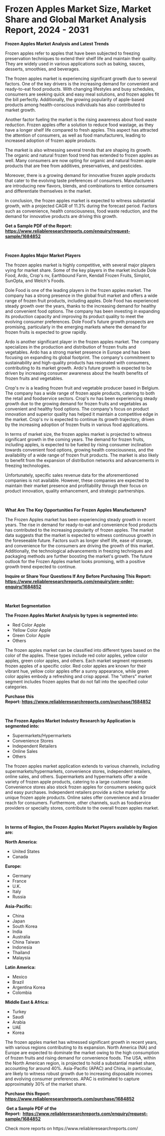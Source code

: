 <p><h1>Frozen Apples Market Size, Market Share and Global Market Analysis Report, 2024 - 2031</h1></p><p><strong>Frozen Apples Market Analysis and Latest Trends</strong></p>
<p><p>Frozen apples refer to apples that have been subjected to freezing preservation techniques to extend their shelf life and maintain their quality. They are widely used in various applications such as baking, sauces, desserts, smoothies, and beverages.</p><p>The frozen apples market is experiencing significant growth due to several factors. One of the key drivers is the increasing demand for convenient and ready-to-eat food products. With changing lifestyles and busy schedules, consumers are seeking quick and easy meal solutions, and frozen apples fit the bill perfectly. Additionally, the growing popularity of apple-based products among health-conscious individuals has also contributed to market growth.</p><p>Another factor fueling the market is the rising awareness about food waste reduction. Frozen apples offer a solution to reduce food wastage, as they have a longer shelf life compared to fresh apples. This aspect has attracted the attention of consumers, as well as food manufacturers, leading to increased adoption of frozen apple products.</p><p>The market is also witnessing several trends that are shaping its growth. The organic and natural frozen food trend has extended to frozen apples as well. Many consumers are now opting for organic and natural frozen apple products that are free from additives, preservatives, and pesticides.</p><p>Moreover, there is a growing demand for innovative frozen apple products that cater to the evolving taste preferences of consumers. Manufacturers are introducing new flavors, blends, and combinations to entice consumers and differentiate themselves in the market.</p><p>In conclusion, the frozen apples market is expected to witness substantial growth, with a projected CAGR of 11.3% during the forecast period. Factors such as convenience, health consciousness, food waste reduction, and the demand for innovative products are driving this growth.</p></p>
<p><strong>Get a Sample PDF of the Report:&nbsp; <a href="https://www.reliableresearchreports.com/enquiry/request-sample/1684852">https://www.reliableresearchreports.com/enquiry/request-sample/1684852</a></strong></p>
<p>&nbsp;</p>
<p><strong>Frozen Apples Major Market Players</strong></p>
<p><p>The frozen apples market is highly competitive, with several major players vying for market share. Some of the key players in the market include Dole Food, Ardo, Crop's nv, Earthbound Farm, Kendall Frozen Fruits, Simplot, SunOpta, and Welch's Foods.</p><p>Dole Food is one of the leading players in the frozen apples market. The company has a strong presence in the global fruit market and offers a wide range of frozen fruit products, including apples. Dole Food has experienced steady growth over the years, thanks to the increasing demand for healthy and convenient food options. The company has been investing in expanding its production capacity and improving its product quality to meet the evolving consumer preferences. Dole Food's future growth prospects are promising, particularly in the emerging markets where the demand for frozen fruits is expected to grow rapidly.</p><p>Ardo is another significant player in the frozen apples market. The company specializes in the production and distribution of frozen fruits and vegetables. Ardo has a strong market presence in Europe and has been focusing on expanding its global footprint. The company's commitment to sustainability and high-quality products has resonated with consumers, contributing to its market growth. Ardo's future growth is expected to be driven by increasing consumer awareness about the health benefits of frozen fruits and vegetables.</p><p>Crop's nv is a leading frozen fruit and vegetable producer based in Belgium. The company has a wide range of frozen apple products, catering to both the retail and foodservice sectors. Crop's nv has been experiencing steady growth due to the growing demand for frozen fruits and vegetables as convenient and healthy food options. The company's focus on product innovation and superior quality has helped it maintain a competitive edge in the market. Crop's nv is expected to continue its growth trajectory, driven by the increasing adoption of frozen fruits in various food applications.</p><p>In terms of market size, the frozen apples market is projected to witness significant growth in the coming years. The demand for frozen fruits, including apples, is expected to be fueled by rising consumer inclination towards convenient food options, growing health consciousness, and the availability of a wide range of frozen fruit products. The market is also likely to benefit from the expansion of distribution networks and advancements in freezing technologies.</p><p>Unfortunately, specific sales revenue data for the aforementioned companies is not available. However, these companies are expected to maintain their market presence and profitability through their focus on product innovation, quality enhancement, and strategic partnerships.</p></p>
<p>&nbsp;</p>
<p><strong>What Are The Key Opportunities For Frozen Apples Manufacturers?</strong></p>
<p><p>The Frozen Apples market has been experiencing steady growth in recent years. The rise in demand for ready-to-eat and convenience food products has contributed to the increasing popularity of frozen apples. The market data suggests that the market is expected to witness continuous growth in the foreseeable future. Factors such as longer shelf life, ease of storage, and convenience for the consumers are driving the growth of this market. Additionally, the technological advancements in freezing techniques and packaging methods are further boosting the market's growth. The future outlook for the Frozen Apples market looks promising, with a positive growth trend expected to continue.</p></p>
<p><strong>Inquire or Share Your Questions If Any Before Purchasing This Report: <a href="https://www.reliableresearchreports.com/enquiry/pre-order-enquiry/1684852">https://www.reliableresearchreports.com/enquiry/pre-order-enquiry/1684852</a></strong></p>
<p>&nbsp;</p>
<p><strong>Market Segmentation</strong></p>
<p><strong>The Frozen Apples Market Analysis by types is segmented into:</strong></p>
<p><ul><li>Red Color Apple</li><li>Yellow Color Apple</li><li>Green Color Apple</li><li>Others</li></ul></p>
<p><p>The frozen apples market can be classified into different types based on the color of the apples. These types include red color apples, yellow color apples, green color apples, and others. Each market segment represents frozen apples of a specific color. Red color apples are known for their vibrant hue, yellow color apples offer a sunny appearance, while green color apples embody a refreshing and crisp appeal. The "others" market segment includes frozen apples that do not fall into the specified color categories.</p></p>
<p><strong>Purchase this Report:&nbsp;<a href="https://www.reliableresearchreports.com/purchase/1684852">https://www.reliableresearchreports.com/purchase/1684852</a></strong></p>
<p>&nbsp;</p>
<p><strong>The Frozen Apples Market Industry Research by Application is segmented into:</strong></p>
<p><ul><li>Supermarkets/Hypermarkets</li><li>Convenience Stores</li><li>Independent Retailers</li><li>Online Sales</li><li>Others</li></ul></p>
<p><p>The frozen apples market application extends to various channels, including supermarkets/hypermarkets, convenience stores, independent retailers, online sales, and others. Supermarkets and hypermarkets offer a wide variety of frozen apple products, catering to a large customer base. Convenience stores also stock frozen apples for consumers seeking quick and easy purchases. Independent retailers provide a niche market for unique frozen apple products. Online sales offer convenience and a broader reach for consumers. Furthermore, other channels, such as foodservice providers or specialty stores, contribute to the overall frozen apples market.</p></p>
<p>&nbsp;</p>
<p><strong>In terms of Region, the Frozen Apples Market Players available by Region are:</strong></p>
<p>
    <p> <strong> North America: </strong>
        <ul>
            <li>United States</li>
            <li>Canada</li>
        </ul>
        </p> 
    <p> <strong> Europe: </strong>
        <ul>
            <li>Germany</li>
            <li>France</li>
            <li>U.K.</li>
            <li>Italy</li>
            <li>Russia</li>
        </ul>
        </p> 
    <p> <strong> Asia-Pacific: </strong>
        <ul>
            <li>China</li>
            <li>Japan</li>
            <li>South Korea</li>
            <li>India</li>
            <li>Australia</li>
            <li>China Taiwan</li>
            <li>Indonesia</li>
            <li>Thailand</li>
            <li>Malaysia</li>
        </ul>
        </p> 
    <p> <strong> Latin America: </strong>
        <ul>
            <li>Mexico</li>
            <li>Brazil</li>
            <li>Argentina Korea</li>
            <li>Colombia</li>
        </ul>
        </p> 
    <p> <strong> Middle East & Africa: </strong>
        <ul>
            <li>Turkey</li>
            <li>Saudi</li>
            <li>Arabia</li>
            <li>UAE</li>
            <li>Korea</li>
        </ul>
    </p>
    </p>
<p><p>The frozen apples market has witnessed significant growth in recent years, with various regions contributing to its expansion. North America (NA) and Europe are expected to dominate the market owing to the high consumption of frozen fruits and rising demand for convenience foods. The USA, within the North American region, is projected to hold a substantial market share, accounting for around 40%. Asia-Pacific (APAC) and China, in particular, are likely to witness robust growth due to increasing disposable incomes and evolving consumer preferences. APAC is estimated to capture approximately 30% of the market share.</p></p>
<p><strong>Purchase this Report: <a href="https://www.reliableresearchreports.com/purchase/1684852">https://www.reliableresearchreports.com/purchase/1684852</a></strong></p>
<p>&nbsp;<strong>Get a Sample PDF of the Report:&nbsp;&nbsp;<a href="https://www.reliableresearchreports.com/enquiry/request-sample/1684852">https://www.reliableresearchreports.com/enquiry/request-sample/1684852</a></strong></p>
<p><strong></strong></p>
<p>Check more reports on https://www.reliableresearchreports.com/</p>